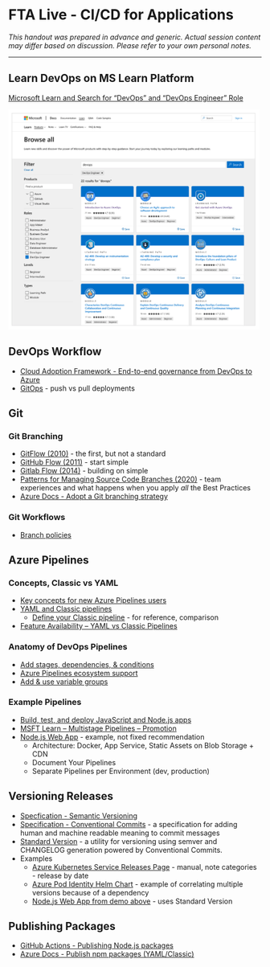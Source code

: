 # FTA Live - CI/CD for Applications

_This handout was prepared in advance and generic. Actual session content may differ based on discussion. Please refer to your own personal notes._

---

## Learn DevOps on MS Learn Platform

[Microsoft Learn and Search for “DevOps” and “DevOps Engineer” Role](https://docs.microsoft.com/learn/browse/?terms=devops&roles=devops-engineer)

<img src="./images/mslearn-devops.png" alt="Search Results for 'DevOps'" width="500">


## DevOps Workflow

- [Cloud Adoption Framework - End-to-end governance from DevOps to Azure](https://aka.ms/caf-e2e-devops)
- [GitOps](https://www.gitops.tech/#push-based-deployments) - push vs pull deployments

## Git 

### Git Branching

- [GitFlow (2010)](https://nvie.com/posts/a-successful-git-branching-model/) - the first, but not a standard
- [GitHub Flow (2011)](https://guides.github.com/introduction/flow/) - start simple
- [Gitlab Flow (2014)](https://docs.gitlab.com/ee/topics/gitlab_flow.html) - building on simple
- [Patterns for Managing Source Code Branches (2020)](https://martinfowler.com/articles/branching-patterns.html) - team experiences and what happens when you apply _all_ the Best Practices
- [Azure Docs - Adopt a Git branching strategy](https://docs.microsoft.com/azure/devops/repos/git/git-branching-guidance?view=azure-devops)


### Git Workflows

- [Branch policies](https://docs.microsoft.com/azure/devops/repos/git/branch-policies?view=azure-devops)


## Azure Pipelines

### Concepts, Classic vs YAML

- [Key concepts for new Azure Pipelines users](https://docs.microsoft.com/azure/devops/pipelines/get-started/key-pipelines-concepts?view=azure-devops)
- [YAML and Classic pipelines](https://docs.microsoft.com/azure/devops/pipelines/get-started/pipelines-get-started?view=azure-devops)
  - [Define your Classic pipeline](https://docs.microsoft.com/azure/devops/pipelines/release/define-multistage-release-process?view=azure-devops) - for reference, comparison
- [Feature Availability – YAML vs Classic Pipelines](https://docs.microsoft.com/azure/devops/pipelines/get-started/pipelines-get-started?view=azure-devops#feature-availability)

### Anatomy of DevOps Pipelines

- [Add stages, dependencies, & conditions](https://docs.microsoft.com/azure/devops/pipelines/process/stages?view=azure-devops&tabs=yaml)
- [Azure Pipelines ecosystem support](https://docs.microsoft.com/azure/devops/pipelines/ecosystems/ecosystems?view=azure-devops)
- [Add & use variable groups](https://docs.microsoft.com/azure/devops/pipelines/library/variable-groups?view=azure-devops&tabs=yaml)


### Example Pipelines

- [Build, test, and deploy JavaScript and Node.js apps](https://docs.microsoft.com/azure/devops/pipelines/ecosystems/javascript?view=azure-devops&tabs=example)
- [MSFT Learn – Multistage Pipelines – Promotion](https://docs.microsoft.com/learn/modules/create-multi-stage-pipeline/6-promote-staging)
- [Node.js Web App](https://github.com/julie-ng/azure-nodejs-demo) - example, not fixed recommendation
  - Architecture: Docker, App Service, Static Assets on Blob Storage + CDN
  - Document Your Pipelines
  - Separate Pipelines per Environment (dev, production)

## Versioning Releases

- [Specfication - Semantic Versioning](https://semver.org/)
- [Specification - Conventional Commits](https://www.conventionalcommits.org/en/v1.0.0/) - a specification for adding human and machine readable meaning to commit messages
- [Standard Version](https://github.com/conventional-changelog/standard-version) - a utility for versioning using semver and CHANGELOG generation powered by Conventional Commits.
- Examples
  - [Azure Kubernetes Service Releases Page](https://github.com/Azure/AKS/releases) - manual, note categories - release by date
  - [Azure Pod Identity Helm Chart](https://github.com/Azure/aad-pod-identity/tree/master/charts/aad-pod-identity) - example of correlating multiple versions because of a dependency
  - [Node.js Web App from demo above](https://github.com/julie-ng/azure-nodejs-demo/blob/main/CHANGELOG.md) - uses Standard Version


## Publishing Packages

- [GitHub Actions - Publishing Node.js packages](https://docs.github.com/en/actions/guides/publishing-nodejs-packages)
- [Azure Docs - Publish npm packages (YAML/Classic)](https://docs.microsoft.com/azure/devops/pipelines/artifacts/npm?view=azure-devops&tabs=yaml)

